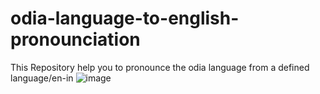 # odia-language-to-english-pronounciation
This Repository help you to pronounce the odia language from a defined language/en-in
![image](https://user-images.githubusercontent.com/80354551/143094288-0419bb0f-7389-4600-8744-8b13cb85d1e0.png)
